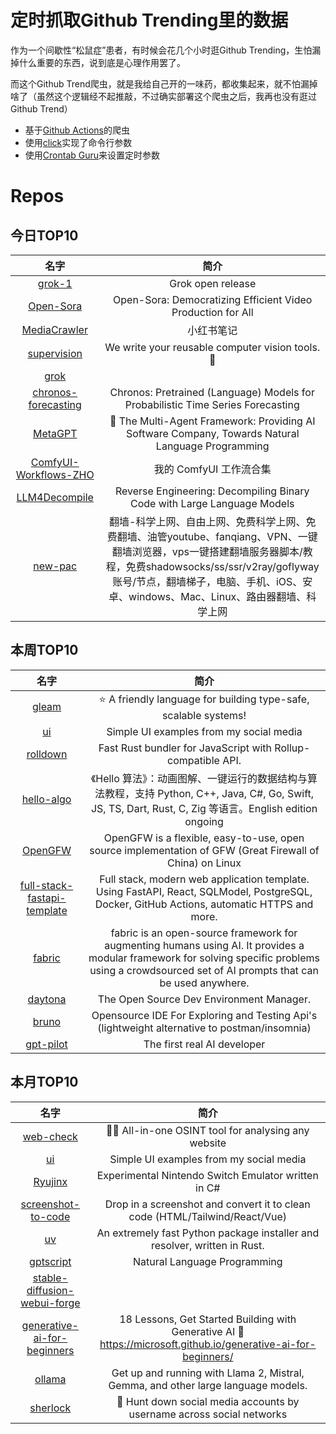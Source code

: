 # 定时抓取Github Trending里的数据

作为一个间歇性“松鼠症”患者，有时候会花几个小时逛Github Trending，生怕漏掉什么重要的东西，说到底是心理作用罢了。

而这个Github Trend爬虫，就是我给自己开的一味药，都收集起来，就不怕漏掉啥了（虽然这个逻辑经不起推敲，不过确实部署这个爬虫之后，我再也没有逛过Github Trend）

* 基于[Github Actions](https://docs.github.com/en/actions)的爬虫
* 使用[click](https://github.com/pallets/click)实现了命令行参数
* 使用[Crontab Guru](https://crontab.guru/)来设置定时参数

# Repos
## 今日TOP10 
<!-- START OF DAILY_TOP10_REPOS -->
| 名字 | 简介 |
| :----: | :----: |
| [grok-1](https://github.com/xai-org/grok-1) | Grok open release |
| [Open-Sora](https://github.com/hpcaitech/Open-Sora) | Open-Sora: Democratizing Efficient Video Production for All |
| [MediaCrawler](https://github.com/NanmiCoder/MediaCrawler) | 小红书笔记 | 评论爬虫、抖音视频 | 评论爬虫、快手视频 | 评论爬虫、B 站视频 ｜ 评论爬虫、微博帖子 ｜ 评论爬虫 |
| [supervision](https://github.com/roboflow/supervision) | We write your reusable computer vision tools. 💜 |
| [grok](https://github.com/openai/grok) |  |
| [chronos-forecasting](https://github.com/amazon-science/chronos-forecasting) | Chronos: Pretrained (Language) Models for Probabilistic Time Series Forecasting |
| [MetaGPT](https://github.com/geekan/MetaGPT) | 🌟 The Multi-Agent Framework: Providing AI Software Company, Towards Natural Language Programming |
| [ComfyUI-Workflows-ZHO](https://github.com/ZHO-ZHO-ZHO/ComfyUI-Workflows-ZHO) | 我的 ComfyUI 工作流合集 | My ComfyUI workflows collection |
| [LLM4Decompile](https://github.com/albertan017/LLM4Decompile) | Reverse Engineering: Decompiling Binary Code with Large Language Models |
| [new-pac](https://github.com/Alvin9999/new-pac) | 翻墙-科学上网、自由上网、免费科学上网、免费翻墙、油管youtube、fanqiang、VPN、一键翻墙浏览器，vps一键搭建翻墙服务器脚本/教程，免费shadowsocks/ss/ssr/v2ray/goflyway账号/节点，翻墙梯子，电脑、手机、iOS、安卓、windows、Mac、Linux、路由器翻墙、科学上网 |
<!-- END OF DAILY_TOP10_REPOS -->

## 本周TOP10
<!-- START OF WEEKLY_TOP10_REPOS -->
| 名字 | 简介 |
| :----: | :----: |
| [gleam](https://github.com/gleam-lang/gleam) | ⭐️ A friendly language for building type-safe, scalable systems! |
| [ui](https://github.com/atherosai/ui) | Simple UI examples from my social media |
| [rolldown](https://github.com/rolldown/rolldown) | Fast Rust bundler for JavaScript with Rollup-compatible API. |
| [hello-algo](https://github.com/krahets/hello-algo) | 《Hello 算法》：动画图解、一键运行的数据结构与算法教程，支持 Python, C++, Java, C#, Go, Swift, JS, TS, Dart, Rust, C, Zig 等语言。English edition ongoing |
| [OpenGFW](https://github.com/apernet/OpenGFW) | OpenGFW is a flexible, easy-to-use, open source implementation of GFW (Great Firewall of China) on Linux |
| [full-stack-fastapi-template](https://github.com/tiangolo/full-stack-fastapi-template) | Full stack, modern web application template. Using FastAPI, React, SQLModel, PostgreSQL, Docker, GitHub Actions, automatic HTTPS and more. |
| [fabric](https://github.com/danielmiessler/fabric) | fabric is an open-source framework for augmenting humans using AI. It provides a modular framework for solving specific problems using a crowdsourced set of AI prompts that can be used anywhere. |
| [daytona](https://github.com/daytonaio/daytona) | The Open Source Dev Environment Manager. |
| [bruno](https://github.com/usebruno/bruno) | Opensource IDE For Exploring and Testing Api's (lightweight alternative to postman/insomnia) |
| [gpt-pilot](https://github.com/Pythagora-io/gpt-pilot) | The first real AI developer |
<!-- END OF WEEKLY_TOP10_REPOS -->

## 本月TOP10
<!-- START OF MONTHLY_TOP10_REPOS -->
| 名字 | 简介 |
| :----: | :----: |
| [web-check](https://github.com/Lissy93/web-check) | 🕵️‍♂️ All-in-one OSINT tool for analysing any website |
| [ui](https://github.com/atherosai/ui) | Simple UI examples from my social media |
| [Ryujinx](https://github.com/Ryujinx/Ryujinx) | Experimental Nintendo Switch Emulator written in C# |
| [screenshot-to-code](https://github.com/abi/screenshot-to-code) | Drop in a screenshot and convert it to clean code (HTML/Tailwind/React/Vue) |
| [uv](https://github.com/astral-sh/uv) | An extremely fast Python package installer and resolver, written in Rust. |
| [gptscript](https://github.com/gptscript-ai/gptscript) | Natural Language Programming |
| [stable-diffusion-webui-forge](https://github.com/lllyasviel/stable-diffusion-webui-forge) |  |
| [generative-ai-for-beginners](https://github.com/microsoft/generative-ai-for-beginners) | 18 Lessons, Get Started Building with Generative AI 🔗 https://microsoft.github.io/generative-ai-for-beginners/ |
| [ollama](https://github.com/ollama/ollama) | Get up and running with Llama 2, Mistral, Gemma, and other large language models. |
| [sherlock](https://github.com/sherlock-project/sherlock) | 🔎 Hunt down social media accounts by username across social networks |
<!-- END OF MONTHLY_TOP10_REPOS -->
